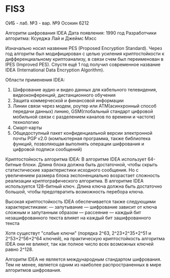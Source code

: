 # FIS3
ОИБ - лаб. №3 - вар. №9
Осокин 6212


Алгоритм шифрования IDEA
Дата появления: 1990 год
Разработчики алгоритма: Ксуеджа Лай и Джеймс Мэсс


Изначально носил назвение PES (Proposed Encryption Standard). 
Через год алгоритм был модифицирован с целью усиления криптостойкости к дифференциальному криптоанализу, в связи счем был переименован в IPES (Improved PES).
Спустя ещё 1 год получил современное название IDEA (International Data Encryption Algorithm).



Области применения IDEA:
1. Шифрование аудио и видео данных для кабельного телевидения, видеоконференций, дистанционного обучения
2. Защита коммерческой и финансовой информации
3. Линии связи через модем, роутер или ATM(асинхронный способ передачи данных) линию,
   GSM(глобальный стандарт цифровой мобильной связи с разделением каналов по времени и частоте) технологию
4. Смарт-карты
5. Общедоступный пакет конфиденциальной версии электронной почты PGP v2.0
   (компьютерная программа, также библиотека функций, позволяющая выполнять операции шифрования и цифровой подписи сообщений)



Криптостойкость алгоритма IDEA:
В алгоритме IDEA использует 64-битные блоки. Длина блока должна быть достаточной, 
  чтобы скрыть статистические характеристики исходного сообщения. 
Но с увеличением размера блока экспоненциально возрастает сложность реализации криптографического алгоритма. 
В алгоритме IDEA используется 128-битный ключ. Длина ключа должна быть достаточно большой, 
  чтобы предотвратить возможность перебора ключа.
  
Высокая криптостойкость IDEA обеспечивается также следующими характеристиками:
— запутывание — шифрование зависит от ключа сложным и запутанным образом
— рассеяние   — каждый бит незашифрованного текста влияет на каждый бит зашифрованного текста
    
Хотя существут "слабые ключи" (порядка 2^63, 2^23+2^35+2^51 и 2^53+2^56+2^64 ключей),
  на практическую криптостойкость алгоритма IDEA они не влияют, 
  так как полное число всех возможных ключей равно 2^128.



Алгоритм IDEA не является международным стандартом шифрования.
Тем не менее, является одним из наиболее распространенных в мире алгоритмов шифрования.
